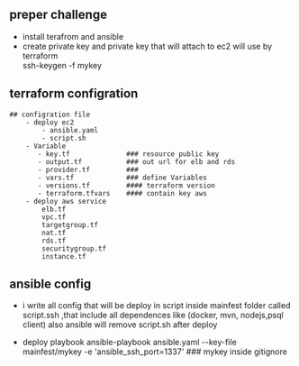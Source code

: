 ##  preper challenge

- install terafrom and ansible 
- create private key and private key that will attach to ec2 will use by terraform  
    ssh-keygen -f mykey

## terraform configration  
    ## configration file 
        - deploy ec2 
            - ansible.yaml
            - script.sh
        - Variable 
           - key.tf              ### resource public key   
           - output.tf           ### out url for elb and rds 
           - provider.tf         ###
           - vars.tf             ### define Variables 
           - versions.tf         #### terraform version
           - terraform.tfvars    #### contain key aws 
        - deploy aws service 
            elb.tf    
            vpc.tf
            targetgroup.tf
            nat.tf
            rds.tf
            securitygroup.tf
            instance.tf
                
## ansible config 
   - i write all config that will be deploy in script inside mainfest folder called script.ssh ,that include all dependences like (docker, mvn, nodejs,psql client)      also ansible will remove script.sh  after deploy     
   
   - deploy playbook 
           ansible-playbook ansible.yaml  --key-file mainfest/mykey -e 'ansible_ssh_port=1337'  ### mykey inside gitignore 
  
